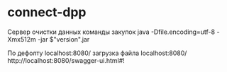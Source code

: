 # connect-dpp
Сервер очистки данных команды закупок
java -Dfile.encoding=utf-8 -Xmx512m -jar $"version".jar

По дефолту
localhost:8080/ загрузка файла
localhost:8080/ http://localhost:8080/swagger-ui.html#!
